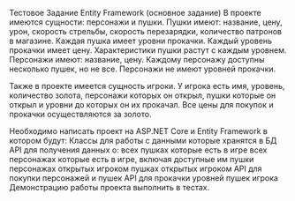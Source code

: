 Тестовое Задание
Entity Framework (основное задание)
В  проекте имеются сущности: персонажи и пушки.
Пушки имеют: название, цену, урон, скорость стрельбы, скорость перезарядки, количество патронов в магазине.
Каждая пушка имеет уровни прокачки. Каждый уровень прокачки имеет цену. Характеристики пушки растут с каждым уровнем.
Персонажи имеют: название, цену. Каждому персонажу доступны несколько пушек, но не все. Персонажи не имеют уровней прокачки.

Также в проекте имеется сущность игроки.
У игрока есть имя, уровень, количество золота, персонажи которых он открыл, пушки которые он открыл и уровни до которых он их прокачал. 
Все цены для покупок и прокачки осуществляются за золото.

Необходимо написать проект на ASP.NET Core и Entity Framework в котором будут:
Классы для работы с данными которые хранятся в БД
API для получения данных о:
всех пушках которые есть в игре
всех персонажах которые есть в игре, включая доступные им пушки
персонажах открытых игроком
пушках открытых игроком
API для покупки персонажей и пушек
API для прокачки уровней пушек игрока
Демонстрацию работы проекта выполнить в тестах.
